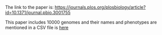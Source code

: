 The link to the paper is: 
https://journals.plos.org/plosbiology/article?id=10.1371/journal.pbio.3001755

This paper includes 10000 genomes and their names and phenotypes are mentioned in a CSV file is [here](https://ftp.ebi.ac.uk/pub/databases/cryptic/release_june2022/reuse/CRyPTIC_reuse_table_20221019.csv)
